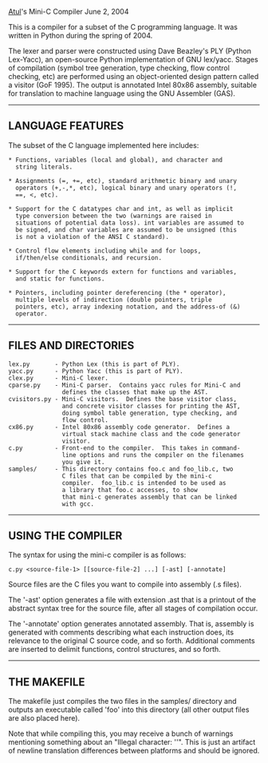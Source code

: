 [Atul](https://github.com/toolness)'s Mini-C Compiler
June 2, 2004

This is a compiler for a subset of the C programming language. It was
written in Python during the spring of 2004.

The lexer and parser were constructed using Dave Beazley's PLY (Python
Lex-Yacc), an open-source Python implementation of GNU
lex/yacc. Stages of compilation (symbol tree generation, type
checking, flow control checking, etc) are performed using an
object-oriented design pattern called a visitor (GoF 1995). The output
is annotated Intel 80x86 assembly, suitable for translation to machine
language using the GNU Assembler (GAS).

---------------------------------------------------------------
LANGUAGE FEATURES
---------------------------------------------------------------

The subset of the C language implemented here includes:

    * Functions, variables (local and global), and character and
      string literals.

    * Assignments (=, +=, etc), standard arithmetic binary and unary
      operators (+,-,*, etc), logical binary and unary operators (!,
      ==, <, etc).

    * Support for the C datatypes char and int, as well as implicit
      type conversion between the two (warnings are raised in
      situations of potential data loss). int variables are assumed to
      be signed, and char variables are assumed to be unsigned (this
      is not a violation of the ANSI C standard).

    * Control flow elements including while and for loops,
      if/then/else conditionals, and recursion.

    * Support for the C keywords extern for functions and variables,
      and static for functions.

    * Pointers, including pointer dereferencing (the * operator),
      multiple levels of indirection (double pointers, triple
      pointers, etc), array indexing notation, and the address-of (&)
      operator.

---------------------------------------------------------------
FILES AND DIRECTORIES
---------------------------------------------------------------

    lex.py       - Python Lex (this is part of PLY).
    yacc.py      - Python Yacc (this is part of PLY).
    clex.py      - Mini-C lexer.
    cparse.py    - Mini-C parser.  Contains yacc rules for Mini-C and
                   defines the classes that make up the AST.
    cvisitors.py - Mini-C visitors.  Defines the base visitor class,
                   and concrete visitor classes for printing the AST,
                   doing symbol table generation, type checking, and
                   flow control.
    cx86.py      - Intel 80x86 assembly code generator.  Defines a
                   virtual stack machine class and the code generator
                   visitor.
    c.py         - Front-end to the compiler.  This takes in command-
                   line options and runs the compiler on the filenames
                   you give it.
    samples/     - This directory contains foo.c and foo_lib.c, two
                   C files that can be compiled by the mini-c
                   compiler.  foo_lib.c is intended to be used as
                   a library that foo.c accesses, to show
                   that mini-c generates assembly that can be linked
                   with gcc.

---------------------------------------------------------------
USING THE COMPILER
---------------------------------------------------------------

The syntax for using the mini-c compiler is as follows:

    c.py <source-file-1> [[source-file-2] ...] [-ast] [-annotate]

Source files are the C files you want to compile into assembly (.s
files).

The '-ast' option generates a file with extension .ast that is a
printout of the abstract syntax tree for the source file, after
all stages of compilation occur.

The '-annotate' option generates annotated assembly.  That is,
assembly is generated with comments describing what each instruction
does, its relevance to the original C source code, and so forth.
Additional comments are inserted to delimit functions, control
structures, and so forth.

---------------------------------------------------------------
THE MAKEFILE
---------------------------------------------------------------

The makefile just compiles the two files in the samples/ directory and
outputs an executable called 'foo' into this directory (all other
output files are also placed here).

Note that while compiling this, you may receive a bunch of warnings
mentioning something about an "Illegal character: ''".  This is just
an artifact of newline translation differences between platforms and
should be ignored.

